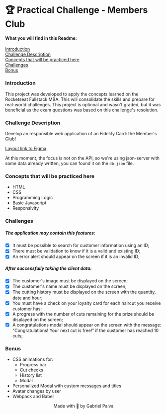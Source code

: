 # 🏆 Practical Challenge - Members Club

#### What you will find in this Readme:

[Introduction](#intro)  
[Challenge Description](#about)  
[Concepts that will be practiced here](#concepts)  
[Challenges](#challenges)  
[Bonus](#bonus)

<h3 id="intro">Introduction</h3>

This project was developed to apply the concepts learned on the Rocketseat Fullstack MBA. This will consolidate the skills and prepare for real-world challenges. This project is optional and wasn't graded, but it was beneficial as the exam questions was based on this challenge's resolution.

<h3 id="about">Challenge Description</h3>

Develop an responsible web application of an Fidelity Card: the Member's Club!

[Layout link to Figma](https://www.figma.com/community/file/1380913092616830278)

At this moment, the focus is not on the API, so we're using json-server with some data already written, you can found it on the `db.json` file.

<h3 id="concepts">Concepts that will be practiced here</h3>

- HTML
- CSS
- Programming Logic
- Basic Javascript
- Responsivity

<h3 id="challenges">Challenges</h3>

##### The application may contain this features:

- [x] It must be possible to search for customer information using an ID;
- [x] There must be validation to know if it is a valid and existing ID;
- [x] An error alert should appear on the screen if it is an invalid ID;

##### After successfully taking the client data:

- [x] The customer's image must be displayed on the screen;
- [x] The customer's name must be displayed on the screen;
- [x] The cutting history must be displayed on the screen with the quantity, date and hour;
- [x] You must have a check on your loyalty card for each haircut you receive customer has;
- [x] A progress with the number of cuts remaining for the prize should be displayed on the screen;
- [x] A congratulations modal should appear on the screen with the message: “Congratulations! Your next cut is free!” if the customer has reached 10 cuts;

<h3 id="bonus">Bonus</h3>

- CSS animations for:
  - Progress bar
  - Cut checks
  - History list
  - Modal
- Personalized Modal with custom messages and titles
- Avatar changes by user
- Webpack and Babel

<p align="center">Made with 🦆 by Gabriel Paiva</p>

